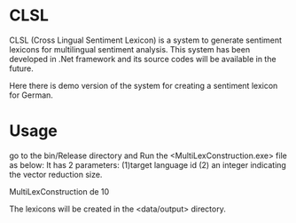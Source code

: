 # CLSL
CLSL (Cross Lingual Sentiment Lexicon) is a system to generate sentiment lexicons for multilingual sentiment analysis.
This system has been developed in .Net framework and its source codes will be available in the future.

Here there is demo version of the system for creating a sentiment lexicon for German.

# Usage

go to the bin/Release directory and Run the <MultiLexConstruction.exe> file as below:
It has 2 parameters: (1)target language id (2) an integer indicating the vector reduction size. 

MultiLexConstruction de 10

The lexicons will be created in the <data/output> directory.
 